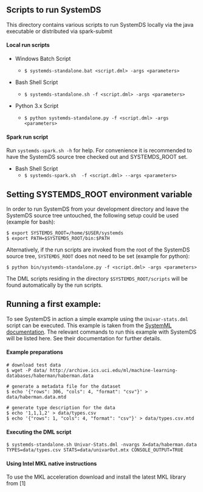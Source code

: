 ## Scripts to run SystemDS
This directory contains various scripts to run SystemDS locally via the java executable or distributed via spark-submit

#### Local run scripts
* Windows Batch Script
    * `$ systemds-standalone.bat <script.dml> -args <parameters>`
    
* Bash Shell Script
    * `$ systemds-standalone.sh -f <script.dml> -args <parameters>`
    
* Python 3.x Script
    * `$ python systemds-standalone.py -f <script.dml> -args <parameters>`
    
#### Spark run script
Run `systemds-spark.sh -h` for help. For convenience it is recommended to have the SystemDS 
source tree checked out and SYSTEMDS_ROOT set.

* Bash Shell Script
    * `$ systemds-spark.sh  -f <script.dml> --args <parameters>`
    

## Setting SYSTEMDS_ROOT environment variable
In order to run SystemDS from your development directory and leave the 
SystemDS source tree untouched, the following setup could be used (example for bash):
 ```shell script
$ export SYSTEMDS_ROOT=/home/$USER/systemds
$ export PATH=$SYSTEMDS_ROOT/bin:$PATH
```
Alternatively, if the run scripts are invoked from the root of the
SystemDS source tree, `SYSTEMDS_ROOT` does not need to be set (example for python):

`$ python bin/systemds-standalone.py -f <script.dml> -args <parameters>`

The DML scripts residing in the directory `$SYSTEMDS_ROOT/scripts` will be found automatically by the run scripts. 

## Running a first example:
To see SystemDS in action a simple example using the `Univar-stats.dml` 
script can be executed. This example is taken from the 
[SystemML documentation](http://apache.github.io/systemml/standalone-guide). 
The relevant commands to run this example with SystemDS will be listed here.
See their documentation for further details.  

#### Example preparations
```shell script
# download test data
$ wget -P data/ http://archive.ics.uci.edu/ml/machine-learning-databases/haberman/haberman.data

# generate a metadata file for the dataset
$ echo '{"rows": 306, "cols": 4, "format": "csv"}' > data/haberman.data.mtd

# generate type description for the data
$ echo '1,1,1,2' > data/types.csv
$ echo '{"rows": 1, "cols": 4, "format": "csv"}' > data/types.csv.mtd
```
#### Executing the DML script
```shell script
$ systemds-standalone.sh Univar-Stats.dml -nvargs X=data/haberman.data TYPES=data/types.csv STATS=data/univarOut.mtx CONSOLE_OUTPUT=TRUE
```

#### Using Intel MKL native instructions
To use the MKL acceleration download and install the latest MKL library from [1] 